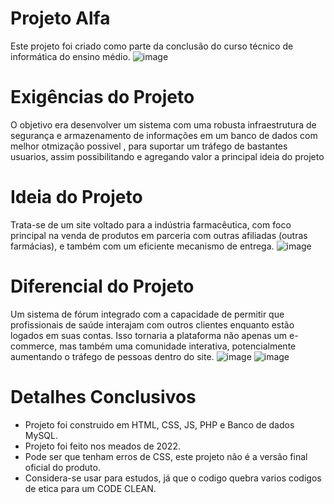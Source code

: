 # Projeto Alfa
Este projeto foi criado como parte da conclusão do curso técnico de informática do ensino médio.
![image](https://github.com/LukasComK/Project-Alfa/assets/70048434/d95f7b88-4f85-45df-9c09-9005c6b8893f)
# Exigências do Projeto
O objetivo era desenvolver um sistema com uma robusta infraestrutura de segurança e armazenamento de informações em um banco de dados com melhor otmização possivel , para suportar um tráfego de bastantes usuarios, assim possibilitando e agregando valor a principal ideia do projeto
# Ideia do Projeto
Trata-se de um site voltado para a indústria farmacêutica, com foco principal na venda de produtos em parceria com outras afiliadas (outras farmácias), e também com um eficiente mecanismo de entrega.
![image](https://github.com/LukasComK/Project-Alfa/assets/70048434/df3d2e34-dd28-4208-adc7-5d2cca8d03e1)
# Diferencial do Projeto
Um sistema de fórum integrado com a capacidade de permitir que profissionais de saúde interajam com outros clientes enquanto estão logados em suas contas. Isso tornaria a plataforma não apenas um e-commerce, mas também uma comunidade interativa, potencialmente aumentando o tráfego de pessoas dentro do site.
![image](https://github.com/LukasComK/Project-Alfa/assets/70048434/7873598e-bc6d-4213-8b02-87c99bae17f5)
![image](https://github.com/LukasComK/Project-Alfa/assets/70048434/b4c67708-d085-4dc1-8f05-20696ca31d0c)
# Detalhes Conclusivos
- Projeto foi construido em HTML, CSS, JS, PHP e Banco de dados MySQL.
- Projeto foi feito nos meados de 2022.
- Pode ser que tenham erros de CSS, este projeto não é a versão final oficial do produto.
- Considera-se usar para estudos, já que o codigo quebra varios codigos de etica para um CODE CLEAN.
